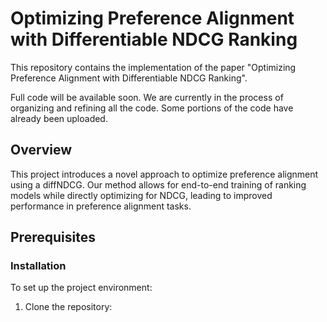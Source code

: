 
# Optimizing Preference Alignment with Differentiable NDCG Ranking

This repository contains the implementation of the paper "Optimizing Preference Alignment with Differentiable NDCG Ranking".

Full code will be available soon. We are currently in the process of organizing and refining all the code. Some portions of the code have already been uploaded.


## Overview

This project introduces a novel approach to optimize preference alignment using a diffNDCG. Our method allows for end-to-end training of ranking models while directly optimizing for NDCG, leading to improved performance in preference alignment tasks.

## Prerequisites
### Installation 

To set up the project environment:

1. Clone the repository:

```
```
<!-- 
```
git clone https://github.com/yourusername/differentiable-ndcg-ranking.git
cd differentiable-ndcg-ranking
```

2. Create a virtual environment (optional but recommended):

```
python -m venv venv
source venv/bin/activate # On Windows, use venv\Scripts\activate
```

3. Install the required packages:
```
pip install -r requirements.txt
```

## Usage

### Training

To train the model:
```

```
### Evaluation

To evaluate a trained model:
```

```

## Project Structure

```
drpo-align
│
├── data/ # Training and evaluation scripts
├── eval/ # Training and evaluation scripts
├── recipes/ # Training and evaluation scripts
├── scripts/ # Training and evaluation scripts
├── src/
│ ├── data/ # Data loading and preprocessing
│ ├── models/ # Model implementations
│ ├── training/ # Training loops and loss functions
│ └── utils/ # Utility functions and metrics
``` -->
